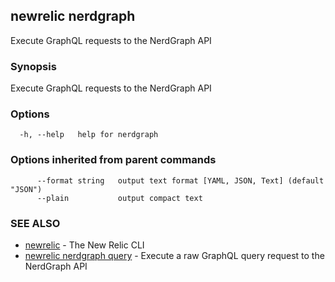 ## newrelic nerdgraph

Execute GraphQL requests to the NerdGraph API

### Synopsis

Execute GraphQL requests to the NerdGraph API

### Options

```
  -h, --help   help for nerdgraph
```

### Options inherited from parent commands

```
      --format string   output text format [YAML, JSON, Text] (default "JSON")
      --plain           output compact text
```

### SEE ALSO

* [newrelic](newrelic.md)	 - The New Relic CLI
* [newrelic nerdgraph query](newrelic_nerdgraph_query.md)	 - Execute a raw GraphQL query request to the NerdGraph API

